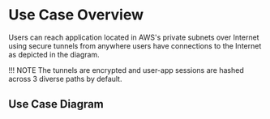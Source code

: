 
# Use Case Overview
Users can reach application located in AWS's private subnets over Internet using secure tunnels from anywhere users have connections to the Internet as depicted in the diagram.

!!! NOTE
    The tunnels are encrypted and user-app sessions are hashed across 3 diverse paths by default.

## Use Case Diagram
